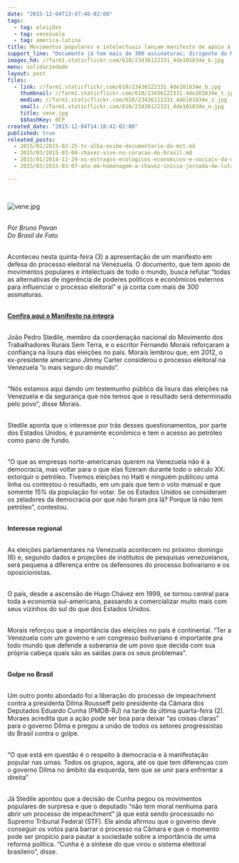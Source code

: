 ```yaml
---
date: "2015-12-04T13:47:46-02:00"
tags:
  - tag: eleições
  - tag: venezuela
  - tag: américa-latina
title: Movimentos populares e intelectuais lançam manifesto de apoio à Venezuela
support_line: "Documento já tem mais de 300 assinaturas; dirigente do MST, João Pedro Stedile acredita que campanha difamatória tem interesse pelo petróleo como pano de fundo."
images_hd: //farm1.staticflickr.com/610/23436122331_4de101834e_b.jpg
menu: solidariedade
layout: post
files:
  - link: //farm1.staticflickr.com/610/23436122331_4de101834e_b.jpg
    thumbnail: //farm1.staticflickr.com/610/23436122331_4de101834e_t.jpg
    medium: //farm1.staticflickr.com/610/23436122331_4de101834e_z.jpg
    small: //farm1.staticflickr.com/610/23436122331_4de101834e_n.jpg
    title: vene.jpg
    $$hashKey: 0CP
created_date: "2015-12-04T14:18:42-02:00"
published: true
releated_posts:
  - 2015/02/2015-02-25-tv-alba-exibe-documentario-do-mst.md
  - 2015/03/2015-03-04-chavez-vive-no-coracao-do-brasil.md
  - 2015/01/2014-12-29-os-estragos-ecologicos-economicos-e-sociais-da-mineracao-na-america-latina.md
  - 2015/03/2015-03-07-ato-em-homenagem-a-chavez-inicia-jornada-de-lutas-das-mulheres-paraenses.md

---
```

<p>&nbsp;</p>

<p><img alt="vene.jpg" src="//farm1.staticflickr.com/610/23436122331_4de101834e_b.jpg" /></p>

<p><br />
<em>Por Bruno Pavan<br />
Do Brasil de Fato</em></p>

<p><br />
Aconteceu nesta quinta-feira (3) a apresenta&ccedil;&atilde;o de um manifesto em defesa do processo eleitoral na Venezuela. O documento, que tem apoio de movimentos populares e intelectuais de todo o mundo, busca refutar &ldquo;todas as alternativas de inger&ecirc;ncia de poderes pol&iacute;ticos e econ&ocirc;micos externos para influenciar o processo eleitoral&rdquo; e j&aacute; conta com mais de 300 assinaturas.</p>

<p><br />
<a href="http://migre.me/siU2T"><strong>Confira </strong></a><strong><a href="http://migre.me/siU2T">aqui</a></strong><a href="http://migre.me/siU2T"><strong> o Manifesto na &iacute;ntegra</strong></a></p>

<p><br />
Jo&atilde;o Pedro Stedile, membro da coordena&ccedil;&atilde;o nacional do Movimento dos Trabalhadores Rurais Sem Terra, e o escritor Fernando Morais refor&ccedil;aram a confian&ccedil;a na lisura das elei&ccedil;&otilde;es no pa&iacute;s. Morais lembrou que, em 2012, o ex-presidente americano Jimmy Carter considerou o processo eleitoral na Venezuela &ldquo;o mais seguro do mundo&rdquo;.</p>

<p><br />
&ldquo;N&oacute;s estamos aqui dando um testemunho p&uacute;blico da lisura das elei&ccedil;&otilde;es na Venezuela e da seguran&ccedil;a que n&oacute;s temos que o resultado ser&aacute; determinado pelo povo&rdquo;, disse Morais.</p>

<p><br />
Stedile aponta que o interesse por tr&aacute;s desses questionamentos, por parte dos Estados Unidos, &eacute; puramente econ&ocirc;mico e tem o acesso ao petr&oacute;leo como pano de fundo.</p>

<p><br />
&ldquo;O que as empresas norte-americanas querem na Venezuela n&atilde;o &eacute; a democracia, mas voltar para o que elas fizeram durante todo o s&eacute;culo XX: extorquir o petr&oacute;leo. Tivemos elei&ccedil;&otilde;es no Haiti e ningu&eacute;m publicou uma linha ou contestou o resultado, em um pa&iacute;s que tem o voto manual e que somente 15% da popula&ccedil;&atilde;o foi votar. Se os Estados Unidos se consideram os zeladores da democracia por que n&atilde;o foram pra l&aacute;? Porque l&aacute; n&atilde;o tem petr&oacute;leo&rdquo;, contestou.</p>

<p><br />
<strong>Interesse regional</strong></p>

<p><br />
As elei&ccedil;&otilde;es parlamentares na Venezuela acontecem no pr&oacute;ximo domingo (6) e, segundo dados e proje&ccedil;&otilde;es de institutos de pesquisas venezuelanos, ser&aacute; pequena a diferen&ccedil;a entre os defensores do processo bolivariano e os oposicionistas.</p>

<p><br />
O pa&iacute;s, desde a ascens&atilde;o de Hugo Ch&aacute;vez em 1999, se tornou central para toda a economia sul-americana, passando a comercializar muito mais com seus vizinhos do sul do que dos Estados Unidos.</p>

<p><br />
Morais refor&ccedil;ou que a import&acirc;ncia das elei&ccedil;&otilde;es no pa&iacute;s &eacute; continental. &ldquo;Ter a Venezuela com um governo e um congresso bolivariano &eacute; importante pra todo mundo que defende a soberania de um povo que decida com sua pr&oacute;pria cabe&ccedil;a quais s&atilde;o as sa&iacute;das para os seus problemas&rdquo;.</p>

<p><br />
<strong>Golpe no Brasil</strong></p>

<p><br />
Um outro ponto abordado foi a libera&ccedil;&atilde;o do processo de impeachment contra a presidenta Dilma Rousseff pelo presidente da C&acirc;mara dos Deputados Eduardo Cunha (PMDB-RJ) na tarde da &uacute;ltima quarta-feira (2). Moraes acredita que a a&ccedil;&atilde;o pode ser boa para deixar &ldquo;as coisas claras&rdquo; para o governo Dilma e pregou a uni&atilde;o de todos os setores progressistas do Brasil contra o golpe.</p>

<p><br />
&ldquo;O que est&aacute; em quest&atilde;o &eacute; o respeito &agrave; democracia e &agrave; manifesta&ccedil;&atilde;o popular nas urnas. Todos os grupos, agora, at&eacute; os que tem diferen&ccedil;as com o governo Dilma no &acirc;mbito da esquerda, tem que se unir para enfrentar a direita&rdquo;</p>

<p><br />
J&aacute; Stedile apontou que a decis&atilde;o de Cunha pegou os movimentos populares de surpresa e que o deputado &ldquo;n&atilde;o tem moral nenhuma para abrir um processo de impeachment&rdquo; j&aacute; que est&aacute; sendo processado no Supremo Tribunal Federal (STF). Ele ainda afirmou que o governo deve conseguir os votos para barrar o processo na C&acirc;mara e que o momento pode ser prop&iacute;cio para pautar a sociedade sobre a import&acirc;ncia de uma reforma pol&iacute;tica. &ldquo;Cunha &eacute; a s&iacute;ntese do que virou o sistema eleitoral brasileiro&rdquo;, disse.</p>
